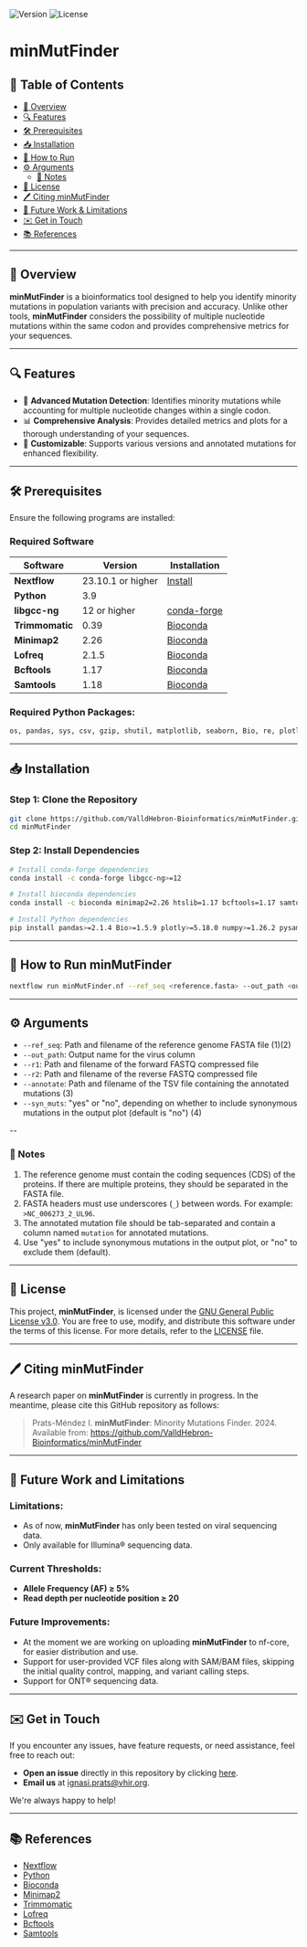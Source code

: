 
![Version](https://img.shields.io/badge/Version-1.0.0-blue) ![License](https://img.shields.io/badge/License-GPL_V3-green)

# **minMutFinder**

## 📜 Table of Contents
- [🎯 Overview](#-overview)
- [🔍 Features](#-features)
- [🛠 Prerequisites](#-prerequisites)
- [📥 Installation](#-installation)
- [🚀 How to Run](#-how-to-run-minmutfinder)
- [⚙️ Arguments](#-arguments)
  - [📝 Notes](#-notes)
- [🔏 License](#-license)
- [🖊️ Citing minMutFinder](#-citing-minmutfinder)
- [🔮 Future Work & Limitations](#-future-work-and-limitations)
- [✉️ Get in Touch](#-get-in-touch)
- [📚 References](#-references)

---

## 🎯 Overview

**minMutFinder** is a bioinformatics tool designed to help you identify minority mutations in population variants with precision and accuracy. Unlike other tools, **minMutFinder** considers the possibility of multiple nucleotide mutations within the same codon and provides comprehensive metrics for your sequences.

---

## 🔍 Features

- 🧬 **Advanced Mutation Detection**: Identifies minority mutations while accounting for multiple nucleotide changes within a single codon.
- 📊 **Comprehensive Analysis**: Provides detailed metrics and plots for a thorough understanding of your sequences.
- 🔧 **Customizable**: Supports various versions and annotated mutations for enhanced flexibility.

---

## 🛠 Prerequisites

Ensure the following programs are installed:

### Required Software
| Software      | Version | Installation |
| ------------- | ------- | ------------ |
| **Nextflow**  | 23.10.1 or higher | [Install](https://www.nextflow.io/docs/latest/install.html) |
| **Python**    | 3.9    |  |
| **libgcc-ng** | 12 or higher | [conda-forge](https://conda-forge.org/) |
| **Trimmomatic** | 0.39   | [Bioconda](https://bioconda.github.io/) |
| **Minimap2**  | 2.26    | [Bioconda](https://bioconda.github.io/) |
| **Lofreq**    | 2.1.5   | [Bioconda](https://bioconda.github.io/) |
| **Bcftools**  | 1.17    | [Bioconda](https://bioconda.github.io/) |
| **Samtools**  | 1.18    | [Bioconda](https://bioconda.github.io/) |

### Required Python Packages:
```bash
os, pandas, sys, csv, gzip, shutil, matplotlib, seaborn, Bio, re, plotly, numpy
```

---

## 📥 Installation

### Step 1: Clone the Repository
```bash
git clone https://github.com/ValldHebron-Bioinformatics/minMutFinder.git
cd minMutFinder
```

### Step 2: Install Dependencies
```bash
# Install conda-forge dependencies
conda install -c conda-forge libgcc-ng>=12

# Install bioconda dependencies
conda install -c bioconda minimap2=2.26 htslib=1.17 bcftools=1.17 samtools=1.18 trimmomatic=0.39 lofreq=2.1.5=py39hb7ef6d5_10

# Install Python dependencies
pip install pandas>=2.1.4 Bio>=1.5.9 plotly>=5.18.0 numpy>=1.26.2 pysam>=0.21.0 matplotlib>=3.8.2 seaborn>=0.13.0
```

---

## 🚀 How to Run minMutFinder

```bash
nextflow run minMutFinder.nf --ref_seq <reference.fasta> --out_path <output_name> --r1 <forward_reads.fastq.gz> --r2 <reverse_reads.fastq.gz> --annotate <mutations.tsv> --syn_muts <"yes"/"no">
```

---

## ⚙️ Arguments

- `--ref_seq`: Path and filename of the reference genome FASTA file (1)(2)
- `--out_path`: Output name for the virus column
- `--r1`: Path and filename of the forward FASTQ compressed file
- `--r2`: Path and filename of the reverse FASTQ compressed file
- `--annotate`: Path and filename of the TSV file containing the annotated mutations (3)
- `--syn_muts`: "yes" or "no", depending on whether to include synonymous mutations in the output plot (default is "no") (4)

--

### 📝 Notes

  1. The reference genome must contain the coding sequences (CDS) of the proteins. If there are multiple proteins, they should be separated in the FASTA file.
  2. FASTA headers must use underscores (`_`) between words. For example: `>NC_006273_2_UL96`.
  3. The annotated mutation file should be tab-separated and contain a column named `mutation` for annotated mutations.
  4. Use "yes" to include synonymous mutations in the output plot, or "no" to exclude them (default).

---

## 🔏 License

This project, **minMutFinder**, is licensed under the [GNU General Public License v3.0](https://www.gnu.org/licenses/gpl-3.0.html). You are free to use, modify, and distribute this software under the terms of this license. For more details, refer to the [LICENSE](./LICENSE) file.

---

## 🖊️ Citing minMutFinder

A research paper on **minMutFinder** is currently in progress. In the meantime, please cite this GitHub repository as follows:

> Prats-Méndez I. **minMutFinder**: Minority Mutations Finder. 2024. Available from: https://github.com/ValldHebron-Bioinformatics/minMutFinder

---

## 🔮 Future Work and Limitations

### Limitations:
- As of now, **minMutFinder** has only been tested on viral sequencing data.
- Only available for Illumina® sequencing data.

### Current Thresholds:
- **Allele Frequency (AF) ≥ 5%**
- **Read depth per nucleotide position ≥ 20**

### Future Improvements:
- At the moment we are working on uploading **minMutFinder** to nf-core, for easier distribution and use.
- Support for user-provided VCF files along with SAM/BAM files, skipping the initial quality control, mapping, and variant calling steps.
- Support for ONT® sequencing data. 

---

## ✉️ Get in Touch

If you encounter any issues, have feature requests, or need assistance, feel free to reach out:

- **Open an issue** directly in this repository by clicking [here](https://github.com/ValldHebron-Bioinformatics/minMutFinder/issues).
- **Email us** at [ignasi.prats@vhir.org](mailto:ignasi.prats@vhir.org).

We're always happy to help!

---

## 📚 References

- [Nextflow](https://www.nextflow.io/)
- [Python](https://www.python.org/)
- [Bioconda](https://bioconda.github.io/)
- [Minimap2](https://github.com/lh3/minimap2)
- [Trimmomatic](http://www.usadellab.org/cms/?page=trimmomatic)
- [Lofreq](https://csb5.github.io/lofreq/)
- [Bcftools](http://samtools.github.io/bcftools/bcftools.html)
- [Samtools](http://www.htslib.org/)
